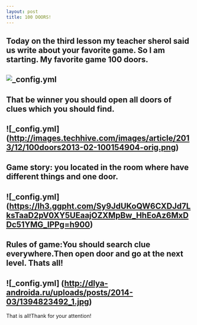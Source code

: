 ```yaml
---
layout: post
title: 100 DOORS!
---
```

Today on the third lesson my teacher sherol said us write about your favorite game. 
So I am starting. My favorite game 100 doors.
---
![_config.yml](https://encrypted-tbn0.gstatic.com/images?q=tbn:ANd9GcTyEV42p_XTxToVR6UvzYzIFhkd3UnfZmrQgOX1bswLm8qbzP8EZA)
---
That be winner you should open all doors of clues which you should find.
---
![_config.yml] (http://images.techhive.com/images/article/2013/12/100doors2013-02-100154904-orig.png)
---
Game story: you located in the room where have different things and one door.
---
![_config.yml] (https://lh3.ggpht.com/Sy9JdUKoQW6CXDJd7LksTaaD2pV0XY5UEaajOZXMpBw_HhEoAz6MxDDc51YMG_IPPg=h900)
---
Rules of game:You should search clue everywhere.Then open door and go at the next level. Thats all!
---
![_config.yml] (http://dlya-androida.ru/uploads/posts/2014-03/1394823492_1.jpg)
---
That is all!Thank for your attention!
